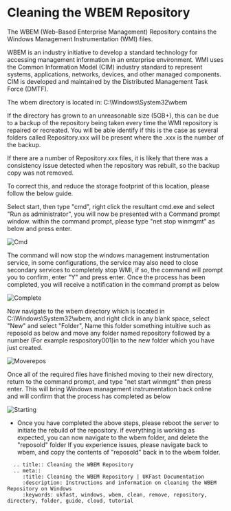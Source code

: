 # Cleaning the WBEM Repository

The WBEM (Web-Based Enterprise Management) Repository contains the Windows Management Instrumentation (WMI) files.

WBEM is an industry initiative to develop a standard technology for accessing management information in an enterprise environment. WMI uses the Common Information Model (CIM) industry standard to represent systems, applications, networks, devices, and other managed components. CIM is developed and maintained by the Distributed Management Task Force (DMTF).

The wbem directory is located in: C:\Windows\System32\wbem


If the directory has grown to an unreasonable size (5GB+), this can be due to a backup of the repository being taken every time the WMI repository is repaired or recreated. You will be able identify if this is the case as several folders called Repository.xxx will be present where the .xxx is the number of the backup.

If there are a number of Repository.xxx files, it is likely that there was a consistency issue detected when the repository was rebuilt, so the backup copy was not removed.

To correct this, and reduce the storage footprint of this location, please follow the below guide.

Select start, then type "cmd", right click the resultant cmd.exe and select "Run as administrator", you will now be presented with a Command prompt window. within the command prompt, please type "net stop winmgmt" as below and press enter.

![Cmd](Files/wbem/stop.PNG)

The command will now stop the windows management instrumentation service, in some configurations, the service may also need to close secondary services to completely stop WMI, if so, the command will prompt you to confirm, enter "Y" and press enter.
Once the process has been completed, you will receive a notification in the command prompt as below

![Complete](Files/wbem/stopped.PNG)

Now navigate to the wbem directory which is located in C:\Windows\System32\wbem, and right click in any blank space, select "New" and select "Folder",
Name this folder something intuitive such as reposold as below
and move any folder named repository followed by a number (For example respository001)in to the new folder which you have just created.

![Moverepos](Files/wbem/moverepos.PNG)

Once all of the required files have finished moving to their new directory, return to the command prompt, and type "net start winmgnt" then press enter. This will bring Windows management instrumentation back online and will confirm that the process has completed as below

![Starting](Files/wbem/started.PNG)

* Once you have completed the above steps, please reboot the server to initiate the rebuild of the repository. if everything is working as expected, you can now navigate to the wbem folder, and delete the "reposold" folder
  If you experience issues, please navigate back to wbem, and copy the contents of "reposold" back in to the wbem folder.

```eval_rst
  .. title:: Cleaning the WBEM Repository
  .. meta::
     :title: Cleaning the WBEM Repository | UKFast Documentation
     :description: Instructions and information on cleaning the WBEM Repository on Windows
     :keywords: ukfast, windows, wbem, clean, remove, repository, directory, folder, guide, cloud, tutorial
